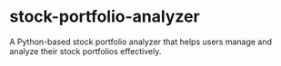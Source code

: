# stock-portfolio-analyzer
A Python-based stock portfolio analyzer that helps users manage and analyze their stock portfolios effectively.
